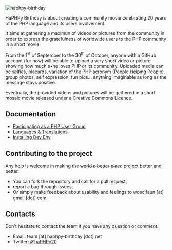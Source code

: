 ![haphpy-birthday](https://cloud.githubusercontent.com/assets/5421942/8129742/720530c2-110c-11e5-870c-1c293960d87a.png)

HaPHPy Birthday is about creating a community movie celebrating 20 years of the PHP language and its users involvement.

It aims at gathering a maximun of videos or pictures from the community in order to express the gratefulness of worldwide users to the PHP community in a short movie.

From the 1<sup>st</sup> of September to the 30<sup>th</sup> of October, anyone with a GitHub account (for now) will be able to upload a very short video or picture showing how much s•he loves PHP or its community. Uploaded media can be selfies, placards, variation of the PHP acronym (People Helping People), group photos, self expression, fun pics… anything imaginable as long as the message stays positive.

Eventually, the provided videos and pictures will be gathered in a short mosaic movie released under a Creative Commons Licence.


## Documentation
* [Participating as a PHP User Group](docs/php-user-groups.md)
* [Languages & Translations](docs/languages-and-translations.md)
* [Installing Dev Env](docs/install.md)

## Contributing to the project

Any help is welcome in making the ~~world a better place~~ project better and better.
* You can fork the repository and call for a pull request,
* report a bug through issues,
* Or simply make feedback about usability and feelings to woecifaun [at] gmail [dot] com.

## Contacts

Don't hesitate to contact the team if you have any question or comment.
* Email: team [at] haphpy-birthday [dot] net
* Twitter: [@haPHPy20](https://twitter.com/haPHPy20)
